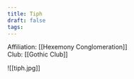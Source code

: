 ```yaml
---
title: Tiph
draft: false
tags:
---
```

Affiliation: [[Hexemony Conglomeration]]  
Club: [[Gothic Club]]

![[tiph.jpg]]